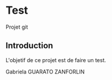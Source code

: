# Test
Projet git

## Introduction
L'objetif de ce projet est de faire un test.

Gabriela GUARATO ZANFORLIN
